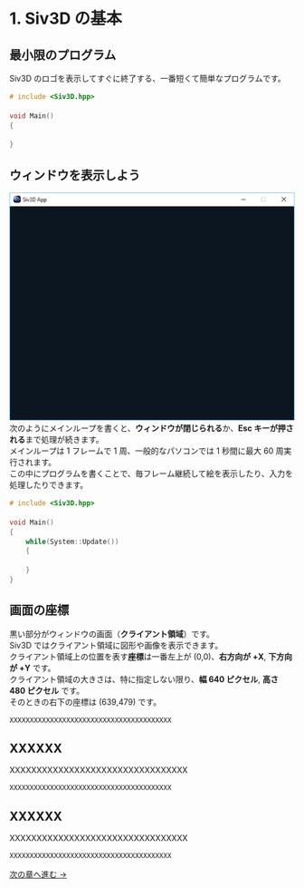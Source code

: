 ﻿# 1. Siv3D の基本

## 最小限のプログラム

Siv3D のロゴを表示してすぐに終了する、一番短くて簡単なプログラムです。

```cpp
# include <Siv3D.hpp>

void Main()
{

}
```

## ウィンドウを表示しよう
![ウィンドウ](resource/Getting-started-with-siv3d/window.png "ウィンドウを表示しよう")  
次のようにメインループを書くと、**ウィンドウが閉じられる**か、**Esc キーが押される**まで処理が続きます。  
メインループは 1 フレームで 1 周、一般的なパソコンでは 1 秒間に最大 60 周実行されます。  
この中にプログラムを書くことで、毎フレーム継続して絵を表示したり、入力を処理したりできます。

```cpp
# include <Siv3D.hpp>

void Main()
{
	while(System::Update())
	{

	}
}
```

## 画面の座標

黒い部分がウィンドウの画面（**クライアント領域**）です。  
Siv3D ではクライアント領域に図形や画像を表示できます。  
クライアント領域上の位置を表す**座標**は一番左上が (0,0)、**右方向が +X**, **下方向が +Y** です。  
クライアント領域の大きさは、特に指定しない限り、**幅 640 ピクセル**, **高さ 480 ピクセル** です。  
そのときの右下の座標は (639,479) です。  

```cpp
XXXXXXXXXXXXXXXXXXXXXXXXXXXXXXXXXXXXXXXX
```

## XXXXXX

XXXXXXXXXXXXXXXXXXXXXXXXXXXXXXXXX

```cpp
XXXXXXXXXXXXXXXXXXXXXXXXXXXXXXXXXXXXXXXX
```

## XXXXXX

XXXXXXXXXXXXXXXXXXXXXXXXXXXXXXXXX

```cpp
XXXXXXXXXXXXXXXXXXXXXXXXXXXXXXXXXXXXXXXX
```

[次の章へ進む →](Draw-shape.md)
